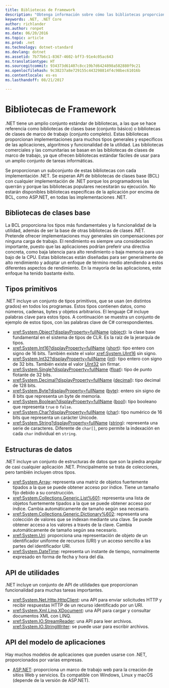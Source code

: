 ```yaml
---
title: Bibliotecas de Framework
description: "Obtenga información sobre cómo las bibliotecas proporcionan implementaciones para muchos tipos generales y específicos de las aplicaciones, algoritmos y funcionalidad de la utilidad."
keywords: .NET, .NET Core
author: richlander
ms.author: ronpet
ms.date: 06/20/2016
ms.topic: article
ms.prod: .net
ms.technology: dotnet-standard
ms.devlang: dotnet
ms.assetid: 7b77b6c1-8367-4602-bff3-91e4c05ac643
ms.translationtype: HT
ms.sourcegitcommit: 934373d61407c8cc19b7d6424898a582880f9c21
ms.openlocfilehash: 9c38237a8e729155c443298814f4c98bec61016b
ms.contentlocale: es-es
ms.lasthandoff: 08/21/2017

---
```


# <a name="framework-libraries"></a>Bibliotecas de Framework

.NET tiene un amplio conjunto estándar de bibliotecas, a las que se hace referencia como bibliotecas de clases base (conjunto básico) o bibliotecas de clases de marco de trabajo (conjunto completo). Estas bibliotecas proporcionan implementaciones para muchos tipos generales y específicos de las aplicaciones, algoritmos y funcionalidad de la utilidad. Las bibliotecas comerciales y las comunitarias se basan en las bibliotecas de clases de marco de trabajo, ya que ofrecen bibliotecas estándar fáciles de usar para un amplio conjunto de tareas informáticas.

Se proporcionan un subconjunto de estas bibliotecas con cada implementación .NET. Se esperan API de bibliotecas de clases base (BCL) con cualquier implementación de .NET porque los programadores las querrán y porque las bibliotecas populares necesitarán su ejecución. No estarán disponibles bibliotecas específicas de la aplicación por encima de BCL, como ASP.NET, en todas las implementaciones .NET.

## <a name="base-class-libraries"></a>Bibliotecas de clases base

La BCL proporciona los tipos más fundamentales y la funcionalidad de la utilidad, además de ser la base de otras bibliotecas de clases .NET. Pretende ofrecer implementaciones muy generales sin compensaciones por ninguna carga de trabajo. El rendimiento es siempre una consideración importante, puesto que las aplicaciones podrían preferir una directiva concreta, como baja latencia para alto rendimiento o baja memoria para uso bajo de la CPU. Estas bibliotecas están diseñadas para ser generalmente de alto rendimiento y adoptar un enfoque de término medio atendiendo a estos diferentes aspectos de rendimiento. En la mayoría de las aplicaciones, este enfoque ha tenido bastante éxito.

## <a name="primitive-types"></a>Tipos primitivos

.NET incluye un conjunto de tipos primitivos, que se usan (en distintos grados) en todos los programas. Estos tipos contienen datos, como números, cadenas, bytes y objetos arbitrarios. El lenguaje C# incluye palabras clave para estos tipos. A continuación se muestra un conjunto de ejemplo de estos tipos, con las palabras clave de C# correspondientes.

* <xref:System.Object?displayProperty=fullName> ([object](../csharp/language-reference/keywords/object.md)): la clase base fundamental en el sistema de tipos de CLR. Es la raíz de la jerarquía de tipos.
* <xref:System.Int16?displayProperty=fullName> ([short](../csharp/language-reference/keywords/short.md)): tipo entero con signo de 16 bits. También existe el valor <xref:System.UInt16> sin signo.
* <xref:System.Int32?displayProperty=fullName> ([int](../csharp/language-reference/keywords/int.md)): tipo entero con signo de 32 bits. También existe el valor [UInt32](../csharp/language-reference/keywords/uint.md) sin firmar.
* <xref:System.Single?displayProperty=fullName> ([float](../csharp/language-reference/keywords/float.md)): tipo de punto flotante de 32 bits.
* <xref:System.Decimal?displayProperty=fullName> ([decimal](../csharp/language-reference/keywords/decimal.md)): tipo decimal de 128 bits.
* <xref:System.Byte?displayProperty=fullName> ([byte](../csharp/language-reference/keywords/byte.md)): entero sin signo de 8 bits que representa un byte de memoria.
* <xref:System.Boolean?displayProperty=fullName> ([bool](../csharp/language-reference/keywords/bool.md)): tipo booleano que representa `true` o `false`.
* <xref:System.Char?displayProperty=fullName> ([char](../csharp/language-reference/keywords/char.md)): tipo numérico de 16 bits que representa un carácter Unicode.
* <xref:System.String?displayProperty=fullName> ([string](../csharp/language-reference/keywords/string.md)): representa una serie de caracteres. Diferente de `char[]`, pero permite la indexación en cada `char` individual en `string`.

## <a name="data-structures"></a>Estructuras de datos

.NET incluye un conjunto de estructuras de datos que son la piedra angular de casi cualquier aplicación .NET. Principalmente se trata de colecciones, pero también incluyen otros tipos.

*   <xref:System.Array>: representa una matriz de objetos fuertemente tipados a la que se puede obtener acceso por índice. Tiene un tamaño fijo debido a su construcción.
*   <xref:System.Collections.Generic.List%601>: representa una lista de objetos fuertemente tipados a la que se puede obtener acceso por índice. Cambia automáticamente de tamaño según sea necesario.
*   <xref:System.Collections.Generic.Dictionary%602>: representa una colección de valores que se indexan mediante una clave. Se puede obtener acceso a los valores a través de la clave. Cambia automáticamente de tamaño según sea necesario.
*   <xref:System.Uri>: proporciona una representación de objeto de un identificador uniforme de recursos (URI) y un acceso sencillo a las partes del identificador URI.
*   <xref:System.DateTime>: representa un instante de tiempo, normalmente expresado en forma de fecha y hora del día.

## <a name="utility-apis"></a>API de utilidades

.NET incluye un conjunto de API de utilidades que proporcionan funcionalidad para muchas tareas importantes.

*   <xref:System.Net.Http.HttpClient>: una API para enviar solicitudes HTTP y recibir respuestas HTTP de un recurso identificado por un URI.
*   <xref:System.Xml.Linq.XDocument>: una API para cargar y consultar documentos XML con LINQ.
*   <xref:System.IO.StreamReader>: una API para leer archivos. <xref:System.IO.StringWriter>: se puede usar para escribir archivos.

## <a name="app-model-apis"></a>API del modelo de aplicaciones

Hay muchos modelos de aplicaciones que pueden usarse con .NET, proporcionados por varias empresas.

*   [ASP.NET](http://asp.net): proporciona un marco de trabajo web para la creación de sitios Web y servicios. Es compatible con Windows, Linux y macOS (depende de la versión de ASP.NET).

